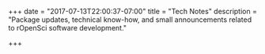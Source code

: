 +++
date = "2017-07-13T22:00:37-07:00"
title = "Tech Notes"
description = "Package updates, technical know-how, and small announcements related to rOpenSci software development."

+++

